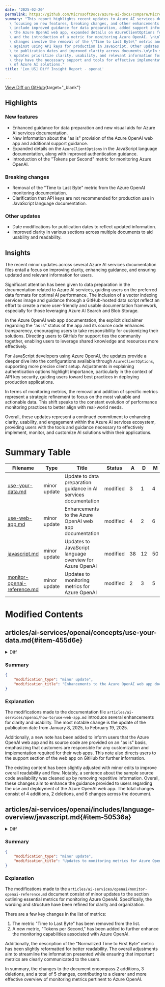 ```yaml
---
date: '2025-02-20'
permalink: https://github.com/MicrosoftDocs/azure-ai-docs/compare/MicrosoftDocs:f9aa01e...MicrosoftDocs:11dfa93
summary: "This report highlights recent updates to Azure AI services documentation,\
  \ focusing on new features, breaking changes, and other enhancements. New features\
  \ include improved guidance for data preparation, added support information for\
  \ the Azure OpenAI web app, expanded details on AzureClientOptions for JavaScript,\
  \ and the introduction of a metric for monitoring Azure OpenAI. \n\nThe breaking\
  \ changes involve the removal of the \"Time to Last Byte\" metric and a clarification\
  \ against using API keys for production in JavaScript. Other updates include changes\
  \ to publication dates and improved clarity across documents.\n\nIn summary, the\
  \ updates prioritize clarity, usability, and relevant information for users, ensuring\
  \ they have the necessary support and tools for effective implementation and monitoring\
  \ of Azure AI solutions."
title: '[en_US] Diff Insight Report - openai'

---
```


[View Diff on GitHub](https://github.com/MicrosoftDocs/azure-ai-docs/compare/MicrosoftDocs:f9aa01e...MicrosoftDocs:11dfa93){target="_blank"}

## Highlights

### New features
- Enhanced guidance for data preparation and new visual aids for Azure AI services documentation.
- New information about the "as is" provision of the Azure OpenAI web app and additional support guidance.
- Expanded details on the `AzureClientOptions` in the JavaScript language documentation, along with improved authentication guidance.
- Introduction of the "Tokens per Second" metric for monitoring Azure OpenAI.

### Breaking changes
- Removal of the "Time to Last Byte" metric from the Azure OpenAI monitoring documentation.
- Clarification that API keys are not recommended for production use in JavaScript language documentation.

### Other updates
- Date modifications for publication dates to reflect updated information.
- Improved clarity in various sections across multiple documents to aid usability and readability.

## Insights

The recent minor updates across several Azure AI services documentation files entail a focus on improving clarity, enhancing guidance, and ensuring updated and relevant information for users.

Significant attention has been given to data preparation in the documentation related to Azure AI services, guiding users on the preferred data formats for optimal AI performance. The inclusion of a vector indexing services image and guidance through a GitHub-hosted data script reflect an effort to create a more user-friendly and usable documentation framework, especially for those leveraging Azure AI Search and Blob Storage.

In the Azure OpenAI web app documentation, the explicit disclaimer regarding the "as is" status of the app and its source code enhances transparency, encouraging users to take responsibility for customizing their solutions. Directing users to GitHub for support ties the community together, enabling users to leverage shared knowledge and resources more effectively.

For JavaScript developers using Azure OpenAI, the updates provide a deeper dive into the configurations available through `AzureClientOptions`, supporting more precise client setup. Adjustments in explaining authentication options highlight importance, particularly in the context of API key security, guiding users toward best practices in deploying production applications.

In terms of monitoring metrics, the removal and addition of specific metrics represent a strategic refinement to focus on the most valuable and actionable data. This shift speaks to the constant evolution of performance monitoring practices to better align with real-world needs.

Overall, these updates represent a continued commitment to enhancing clarity, usability, and engagement within the Azure AI services ecosystem, providing users with the tools and guidance necessary to effectively implement, monitor, and customize AI solutions within their applications.

# Summary Table
|  Filename  | Type |    Title    | Status | A  | D  | M  |
|------------|------|-------------|--------|----|----|----|
| [use-your-data.md](#item-455d6e) | minor update | Update to data preparation guidance in AI services documentation | modified | 3 | 1 | 4 | 
| [use-web-app.md](#item-802413) | minor update | Enhancements to the Azure OpenAI web app documentation | modified | 4 | 2 | 6 | 
| [javascript.md](#item-50536a) | minor update | Updates to JavaScript language overview for Azure OpenAI | modified | 38 | 12 | 50 | 
| [monitor-openai-reference.md](#item-8d8887) | minor update | Updates to monitoring metrics for Azure OpenAI | modified | 2 | 3 | 5 | 


# Modified Contents
## articles/ai-services/openai/concepts/use-your-data.md{#item-455d6e}

<details>
<summary>Diff</summary>
````diff
@@ -82,6 +82,8 @@ For some data sources such as uploading files from your local machine (preview)
 |URL/Web address (preview)        | Web content from the URLs is stored in Azure Blob Storage.         |
 |Azure Blob Storage (preview) | Upload files from Azure Blob Storage to be ingested into an Azure AI Search index.         |
 
+If you choose to upload files or connect Azure Blob Storage, your data should be unstructured text for best results. If you have non-textual semi-structured or structured data consider converting it to text. If your files have special formatting, such as tables and columns, or bullet points, prepare your data with the data preparation script available on [GitHub](https://github.com/microsoft/sample-app-aoai-chatGPT/tree/main/scripts#optional-crack-pdfs-to-text).
+
 :::image type="content" source="../media/use-your-data/azure-databases-and-ai-search.png" lightbox="../media/use-your-data/azure-databases-and-ai-search.png" alt-text="Diagram of vector indexing services.":::
 
 # [Azure AI Search](#tab/ai-search)
@@ -93,7 +95,7 @@ You might want to consider using an Azure AI Search index when you either want t
 > [!NOTE]
 > * To use an existing index, it must have at least one searchable field.
 > * Set the CORS **Allow Origin Type** option to `all` and the **Allowed origins** option to `*`. 
-
+> * You cannot have complex fields in your search index. 
 
 ### Search types
 
````
</details>

### Summary

```json
{
    "modification_type": "minor update",
    "modification_title": "Update to data preparation guidance in AI services documentation"
}
```

### Explanation
The modification to the document located at `articles/ai-services/openai/concepts/use-your-data.md` includes minor updates that enhance the guidance on data preparation for Azure AI services. It adds a recommendation for users uploading files or connecting to Azure Blob Storage, suggesting that the data should be in unstructured text for optimal results. Furthermore, it advises converting any non-textual semi-structured or structured data to text. If files contain special formatting, users are directed to utilize a data preparation script available on GitHub. 

Additionally, an image depicting vector indexing services was introduced in the content to provide visual support to the text. The change also includes a note about search index complexity, clarifying that complex fields are not permitted in the search index, which was formerly mentioned in a less explicit manner. The changes total 3 new lines added, 1 line deleted, and adjustments made in context. This update enhances clarity and usability for users working with Azure AI Search and Blob Storage.

## articles/ai-services/openai/how-to/use-web-app.md{#item-802413}

<details>
<summary>Diff</summary>
````diff
@@ -7,19 +7,21 @@ ms.service: azure-ai-openai
 ms.topic: how-to
 author: aahill
 ms.author: aahi
-ms.date: 01/08/2025
+ms.date: 02/19/2025
 recommendations: false
 ---
 
 
 # Use the Azure OpenAI web app
 
+> [!NOTE]
+> The web app and its [source code](https://github.com/microsoft/sample-app-aoai-chatGPT) are provided "as is" and as a sample only. Customers are responsible for all customization and implementation of their web apps. See the support section for the web app on [GitHub](https://github.com/microsoft/sample-app-aoai-chatGPT/blob/main/SUPPORT.md) for more information.
+
 Along with Azure AI Foundry portal, APIs, and SDKs, you can use the customizable standalone web app to interact with Azure OpenAI models by using a graphical user interface. Key features include:
 * Connectivity with multiple data sources to support rich querying and retrieval-augmented generation, including Azure AI Search, Prompt Flow, and more.
 * Conversation history and user feedback collection through Cosmos DB.
 * Authentication with role-based access control via Microsoft Entra ID.
 * Customization of the user interface, data sources, and features using environment variables (no-code via Azure portal).
-* Sample source code for the web app is available on [GitHub](https://github.com/microsoft/sample-app-aoai-chatGPT). Source code is provided "as is" and as a sample only. Customers are responsible for all customization and implementation of their web apps.
 
 You can deploy the app via the [Azure AI Foundry portal](/azure/ai-studio/tutorials/deploy-chat-web-app), the [Azure portal](https://portal.azure.com), or the Azure Developer CLI via your local machine [(instructions available at the repository here)](https://github.com/microsoft/sample-app-aoai-chatGPT). Depending on your deployment channel, you can preload a data source to chat with via the web application, but this can be changed after deployment. 
 
````
</details>

### Summary

```json
{
    "modification_type": "minor update",
    "modification_title": "Enhancements to the Azure OpenAI web app documentation"
}
```

### Explanation
The modifications made to the documentation file `articles/ai-services/openai/how-to/use-web-app.md` introduce several enhancements for clarity and usability. The most notable change is the update of the publication date from January 8, 2025, to February 19, 2025. 

Additionally, a new note has been added to inform users that the Azure OpenAI web app and its source code are provided on an "as is" basis, emphasizing that customers are responsible for any customization and implementation required for their web apps. This note also directs users to the support section of the web app on GitHub for further information.

The existing content has been slightly adjusted with minor edits to improve overall readability and flow. Notably, a sentence about the sample source code availability was cleaned up by removing repetitive information. Overall, these changes aim to enhance the guidance provided to users regarding the use and deployment of the Azure OpenAI web app. The total changes consist of 4 additions, 2 deletions, and 6 changes across the document.

## articles/ai-services/openai/includes/language-overview/javascript.md{#item-50536a}

<details>
<summary>Diff</summary>
````diff
@@ -5,7 +5,7 @@ description: Azure OpenAI JavaScript support
 manager: nitinme
 ms.service: azure-ai-openai
 ms.topic: include
-ms.date: 11/18/2024
+ms.date: 02/13/2025
 ---
 
 [Source code](https://github.com/openai/openai-node) | [Package (npm)](https://www.npmjs.com/package/openai) | [Reference](../../reference.md) |
@@ -36,7 +36,7 @@ import { DefaultAzureCredential } from "@azure/identity";
 const credential = new DefaultAzureCredential();
 ```
 
-This object is then passed to the second argument of the `OpenAIClient` and `AssistantsClient` client constructors.
+This object is then passed as part of the [`AzureClientOptions`](#configuration) object to the `AzureOpenAI` and `AssistantsClient` client constructors.
 
 In order to authenticate the `AzureOpenAI` client, however, we need to use the `getBearerTokenProvider` function from the `@azure/identity` package. This function creates a token provider that `AzureOpenAI` uses internally to obtain tokens for each request. The token provider is created as follows:
 
@@ -48,38 +48,64 @@ const endpoint = "https://your-azure-openai-resource.com";
 const apiVersion = "2024-10-21"
 const scope = "https://cognitiveservices.azure.com/.default";
 const azureADTokenProvider = getBearerTokenProvider(credential, scope);
-
+const deployment = "gpt-35-turbo";
 
 const client = new AzureOpenAI({ 
     endpoint, 
-    apiVersions,
+    apiVersion,
+    deployment,
     azureADTokenProvider
-     });
+});
 ```
 
 For more information about Azure OpenAI keyless authentication, see the "[Get started with the Azure OpenAI security building block](/azure/developer/ai/get-started-securing-your-ai-app?tabs=github-codespaces&pivots=typescript)" QuickStart article. 
 
-# [API Key](#tab/api-key)
 
-API Key
+### Configuration
+
+The `AzureClientOptions` object extends the OpenAI `ClientOptions` object. This Azure-specific client object is used to configure the connection and behavior of the Azure OpenAI client. It includes properties for specifying the properties unique to Azure.
 
-API keys are not recommended for production use because they are less secure than other authentication methods. 
+| Property | Details |
+|--|--|
+| apiVersion: `string` | Specifies the API version to use. |
+| azureADTokenProvider: `(() => Promise<string>)` | A function that returns an access token for Microsoft Entra (formerly known as Azure Active Directory), invoked on every request.|
+| deployment: `string` | A model deployment. If provided, sets the base client URL to include `/deployments/{deployment}`. Non-deployment endpoints can't be used (not supported with Assistants APIs).|
+| endpoint: `string` | Your Azure OpenAI endpoint with the following format: `https://RESOURCE-NAME.azure.openai.com/`.|
+
+# [API Key](#tab/api-key)
+
+API keys aren't recommended for production use because they're less secure than other authentication methods. 
 
 ```typescript
 import { AzureKeyCredential } from "@azure/openai";
 const apiKey = new AzureKeyCredential("your API key");
-const endpoint = "https://your-azure-openai-resource.com";0
+const endpoint = "https://your-azure-openai-resource.com";
 const apiVersion = "2024-10-21"
+const deployment = "gpt-35-turbo";
 
-const client = new AzureOpenAI({ apiKey, endpoint, apiVersion });
+const client = new AzureOpenAI({ 
+    apiKey, 
+    endpoint, 
+    apiVersion, 
+    deployment 
+});
 ```
 
-`AzureOpenAI` can be authenticated with an API key by setting the `AZURE_OPENAI_API_KEY` environment variable or by setting the `apiKey` string property in the options object when creating the `AzureOpenAI` client.
+### Configuration
 
-[!INCLUDE [Azure key vault](~/reusable-content/ce-skilling/azure/includes/ai-services/security/azure-key-vault.md)]
+The `AzureClientOptions` object extends the OpenAI `ClientOptions` object. This Azure-specific client object is used to configure the connection and behavior of the Azure OpenAI client. It includes properties for specifying the properties unique to Azure.
 
+| Property | Details |
+|--|--|
+| apiKey: `string` | Your API key for authenticating requests. |
+| apiVersion: `string` | Specifies the API version to use. |
+| deployment: `string` | A model deployment. If provided, sets the base client URL to include `/deployments/{deployment}`. Non-deployment endpoints can't be used (not supported with Assistants APIs).|
+| endpoint: `string` | Your Azure OpenAI endpoint with the following format: `https://RESOURCE-NAME.azure.openai.com/`.|
+
+[!INCLUDE [Azure key vault](~/reusable-content/ce-skilling/azure/includes/ai-services/security/azure-key-vault.md)]
 ---
 
+
 ## Audio
 
 ### Transcription
````
</details>

### Summary

```json
{
    "modification_type": "minor update",
    "modification_title": "Updates to JavaScript language overview for Azure OpenAI"
}
```

### Explanation
The changes made to the `articles/ai-services/openai/includes/language-overview/javascript.md` file consist of multiple enhancements and updates, mainly related to the documentation of the Azure OpenAI JavaScript client. Notably, the publication date has been updated from November 18, 2024, to February 13, 2025.

In terms of content updates, there is a significant addition of details regarding the `AzureClientOptions`. The documentation now emphasizes that this object extends the OpenAI `ClientOptions`, detailing its specific properties critical for configuring the Azure OpenAI client. New properties such as `deployment`, which specifies model deployments, have been added alongside a clearer explanation of existing properties.

The structure of the section on authentication has also been improved by sharpening the language used regarding the use of API keys versus token providers. Additional clarity has been brought to how these components fit into the overall Azure OpenAI integration, particularly in passing the `AzureClientOptions` to the client constructors.

Moreover, a table summarizing the key properties of the `AzureClientOptions` has been included for better clarity, enhancing the overall usability of the document. The section addressing API key usage has been refined, underscoring that API keys are not advised for production use due to security concerns.

Overall, the total changes include 38 additions, 12 deletions, and a total of 50 changes, collectively enhancing the comprehensiveness and clarity of the JavaScript language overview for Azure OpenAI.

## articles/ai-services/openai/monitor-openai-reference.md{#item-8d8887}

<details>
<summary>Diff</summary>
````diff
@@ -31,10 +31,9 @@ Here are the most important metrics we think you should monitor for Azure OpenAI
 - Prompt Token Cache Match Rate
 - Time to Response
 - Time Between Tokens
-
 - Time to Last Byte
-
-- Normalized Time to First Byte 
+- Normalized Time to First Byte
+- Tokens per Second
 
 You can also monitor Content Safety metrics that are used by other Azure AI services. 
 - Blocked Volume
````
</details>

### Summary

```json
{
    "modification_type": "minor update",
    "modification_title": "Updates to monitoring metrics for Azure OpenAI"
}
```

### Explanation
The modifications made to the `articles/ai-services/openai/monitor-openai-reference.md` document consist of minor updates to the section outlining essential metrics for monitoring Azure OpenAI. Specifically, the wording and structure have been refined for clarity and organization.

There are a few key changes in the list of metrics:

1. The metric "Time to Last Byte" has been removed from the list.
2. A new metric, "Tokens per Second," has been added to further enhance the monitoring capabilities associated with Azure OpenAI.

Additionally, the description of the "Normalized Time to First Byte" metric has been slightly reformatted for better readability. The overall adjustments aim to streamline the information presented while ensuring that important metrics are clearly communicated to the users. 

In summary, the changes to the document encompass 2 additions, 3 deletions, and a total of 5 changes, contributing to a clearer and more effective overview of monitoring metrics pertinent to Azure OpenAI.


